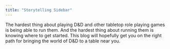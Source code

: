 ```yaml
---
title: "Storytelling Sidebar"
---
```


The hardest thing about playing D&D and other tabletop role playing games is being able to run them. And the hardest thing about running them is knowing where to get started. This blog will hopefully get you on the right path for bringing the world of D&D to a table near you.
